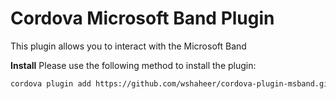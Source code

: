 # Cordova Microsoft Band Plugin
This plugin allows you to interact with the Microsoft Band


**Install**
Please use the following method to install the plugin:
```bash
cordova plugin add https://github.com/wshaheer/cordova-plugin-msband.git
```
